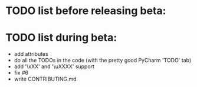 # TODO list before releasing beta:


# TODO list during beta:
* add attributes
* do all the TODOs in the code (with the pretty good PyCharm 'TODO' tab)
* add '\xXX' and '\uXXXX' support
* fix #6
* write CONTRIBUTING.md
